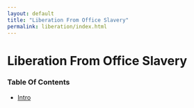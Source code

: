 ```yaml
---
layout: default
title: "Liberation From Office Slavery"
permalink: liberation/index.html
---
```


# Liberation From Office Slavery

### Table Of Contents
* [Intro](./intro.html)
